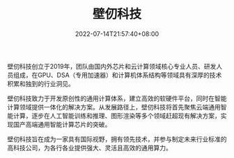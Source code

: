﻿---
weight: 
title: "壁仞科技"
description: "壁仞科技创立于2019年，致力于研发原创性的通用计算体系，建立高效的软硬件平台，同时在智能计算领域提供一体化的解决方案。从发展路径上，壁仞科技将首先聚焦云端通用智能计算，逐步在人工智能训练和推理、图形渲染、高性能通用计算等多个领域赶超现有解决方案，实现国产高端通用智能计算芯片的突破。"
date: 2022-07-14T21:57:40+08:00
lastmod: 2022-07-14T16:45:40+08:00
draft: false
authors: ["june"]
featuredImage: "567.jpg"
link: "https://www.birentech.com/"
tags: ["壁仞科技","算力"]
categories: ["navigation"]
navigation: ["算力"]
lightgallery: true
toc: true
pinned: false
recommend: false
recommend1: false
---
壁仞科技创立于2019年，团队由国内外芯片和云计算领域核心专业人员、研发人员组成，在GPU、DSA（专用加速器）和计算机体系结构等领域具有深厚的技术积累和独到的行业洞见。

壁仞科技致力于开发原创性的通用计算体系，建立高效的软硬件平台，同时在智能计算领域提供一体化的解决方案。从发展路径上，壁仞科技将首先聚焦云端通用智能计算，逐步在人工智能训练和推理、图形渲染等多个领域赶超现有解决方案，实现国产高端通用智能计算芯片的突破。

壁仞科技旨在成为一家具有国际视野，拥有领先技术，并参与制定未来行业标准的高科技公司，为各行各业提供强大、灵活且高效的通用算力。